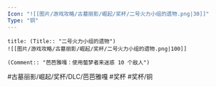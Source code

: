 ```yaml
---
Icon: "![[图片/游戏攻略/古墓丽影/崛起/奖杯/二号火力小组的遗物.png|30]]"
Type: "铜"
---
```

```ad-common-bronze-trophy
title: (Title:: "二号火力小组的遗物")
![[图片/游戏攻略/古墓丽影/崛起/奖杯/二号火力小组的遗物.png|100]]

(Comment:: "芭芭雅嘎：使用螫梦者来迷惑 10 个敌人")
```

#古墓丽影/崛起/奖杯/DLC/芭芭雅嘎 #奖杯 #奖杯/铜
